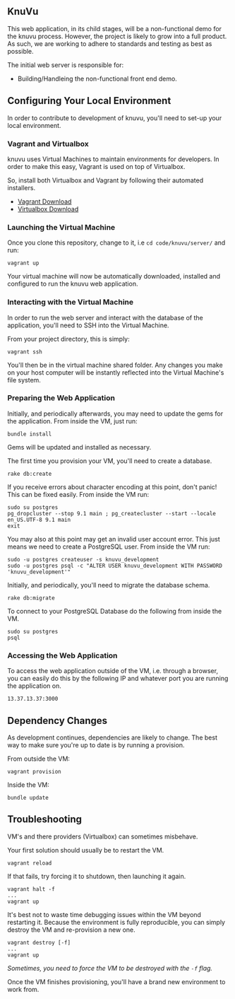 ## KnuVu

This web application, in its child stages, will be a non-functional demo for
the knuvu process. However, the project is likely to grow into a full product.
As such, we are working to adhere to standards and testing as best as possible.

The initial web server is responsible for:
- Building/Handleing the non-functional front end demo.

## Configuring Your Local Environment

In order to contribute to development of knuvu, you'll need to set-up your
local environment.

### Vagrant and Virtualbox

knuvu uses Virtual Machines to maintain environments for developers.
In order to make this easy, Vagrant is used on top of Virtualbox.

So, install both Virtualbox and Vagrant by following their automated
installers.

- [Vagrant Download](http://downloads.vagrantup.com/)
- [Virtualbox Download](https://www.virtualbox.org/wiki/Downloads)

### Launching the Virtual Machine

Once you clone this repository, change to it, i.e `cd code/knuvu/server/` and
run:

    vagrant up

Your virtual machine will now be automatically downloaded, installed and
configured to run the knuvu web application.

### Interacting with the Virtual Machine

In order to run the web server and interact with the database of the
application, you'll need to SSH into the Virtual Machine.

From your project directory, this is simply:

    vagrant ssh

You'll then be in the virtual machine shared folder. Any changes you make
on your host computer will be instantly reflected into the Virtual Machine's
file system.

### Preparing the Web Application

Initially, and periodically afterwards, you may need to update
the gems for the application. From inside the VM, just run:

    bundle install

Gems will be updated and installed as necessary.

The first time you provision your VM, you'll need to create a database.

    rake db:create

If you receive errors about character encoding at this point, don't panic! This
can be fixed easily. From inside the VM run:

    sudo su postgres
    pg_dropcluster --stop 9.1 main ; pg_createcluster --start --locale en_US.UTF-8 9.1 main
    exit

You may also at this point may get an invalid user account error. This just means we
need to create a PostgreSQL user. From inside the VM run:

    sudo -u postgres createuser -s knuvu_development
    sudo -u postgres psql -c "ALTER USER knuvu_development WITH PASSWORD 'knuvu_development'"

Initially, and periodically, you'll need to migrate the database schema.

    rake db:migrate

To connect to your PostgreSQL Database do the following from inside the VM.

    sudo su postgres
    psql

### Accessing the Web Application

To access the web application outside of the VM, i.e. through a browser, you
can easily do this by the following IP and whatever port you are running the
application on.

    13.37.13.37:3000

## Dependency Changes

As development continues, dependencies are likely to change. The best
way to make sure you're up to date is by running a provision.

From outside the VM:

    vagrant provision

Inside the VM:

    bundle update

## Troubleshooting

VM's and there providers (Virtualbox) can sometimes misbehave.

Your first solution should usually be to restart the VM.

    vagrant reload

If that fails, try forcing it to shutdown, then launching it again.

    vagrant halt -f
    ...
    vagrant up

It's best not to waste time debugging issues within the VM  beyond
restarting it. Because the environment is fully reproducible, you
can simply destroy the VM and re-provision a new one.

    vagrant destroy [-f]
    ...
    vagrant up

*Sometimes, you need to force the VM to be destroyed with the `-f` flag.*

Once the VM finishes provisioning, you'll have a brand new environment
to work from.
